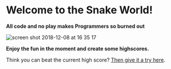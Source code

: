 # Welcome to the Snake World!

**All code and no play makes Programmers so burned out**

![screen shot 2018-12-08 at 16 35 17](https://user-images.githubusercontent.com/17026751/49688276-67d2a100-fb07-11e8-8971-a00d4057906a.png)

**Enjoy the fun in the moment and create some highscores.**

Think you can beat the current high score? <a href="https://playsnakegame.netlify.app">Then give it a try here</a>.
